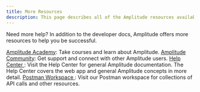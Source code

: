 ```yaml
---
title: More Resources
description: This page describes all of the Amplitude resources available to you.
---
```


Need more help? In addition to the developer docs, Amplitude offers more resources to help you be successful.

<a href="{{ config.extra.training-site }}" title="{{ lang.t('source.link.title') }}" >
          Amplitude Academy</a>: Take courses and learn about Amplitude.

<a href="{{ config.extra.community }}" title="{{ lang.t('source.link.title') }}" >
          Amplitude Community</a>: Get support and connect with other Amplitude users.

<a href="{{ config.extra.help-site }}" title="{{ lang.t('source.link.title') }}" >
            Help Center
          </a>: Visit the Help Center for general Amplitude documentation. The Help Center covers the web app and general Amplitude concepts in more detail.

<a href="{{ config.extra.postman-workspace }}" title="{{ lang.t('source.link.title') }}" >
            Postman Workspace
          </a>: Visit our Postman workspace for collections of API calls and other resources.


